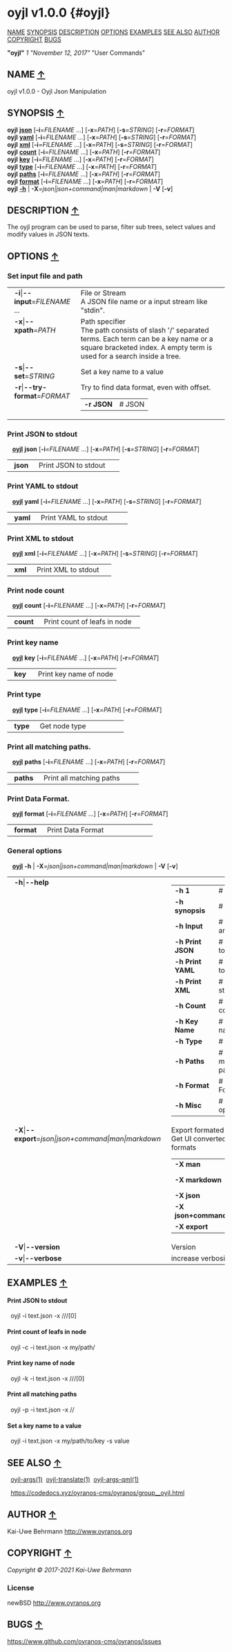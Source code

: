 # oyjl v1.0.0 {#oyjl}
<a name="toc"></a>
[NAME](#name) [SYNOPSIS](#synopsis) [DESCRIPTION](#description) [OPTIONS](#options) [EXAMPLES](#examples) [SEE ALSO](#seealso) [AUTHOR](#author) [COPYRIGHT](#copyright) [BUGS](#bugs) 

<strong>"oyjl"</strong> *1* <em>"November 12, 2017"</em> "User Commands"

<h2>NAME <a href="#toc" name="name">&uarr;</a></h2>

oyjl v1.0.0 - Oyjl Json Manipulation

<h2>SYNOPSIS <a href="#toc" name="synopsis">&uarr;</a></h2>

<strong>oyjl</strong> <a href="#json"><strong>json</strong></a> [<strong>-i</strong>=<em>FILENAME</em> ...] [<strong>-x</strong>=<em>PATH</em>] [<strong>-s</strong>=<em>STRING</em>] [<strong>-r</strong>=<em>FORMAT</em>]
<br />
<strong>oyjl</strong> <a href="#yaml"><strong>yaml</strong></a> [<strong>-i</strong>=<em>FILENAME</em> ...] [<strong>-x</strong>=<em>PATH</em>] [<strong>-s</strong>=<em>STRING</em>] [<strong>-r</strong>=<em>FORMAT</em>]
<br />
<strong>oyjl</strong> <a href="#xml"><strong>xml</strong></a> [<strong>-i</strong>=<em>FILENAME</em> ...] [<strong>-x</strong>=<em>PATH</em>] [<strong>-s</strong>=<em>STRING</em>] [<strong>-r</strong>=<em>FORMAT</em>]
<br />
<strong>oyjl</strong> <a href="#count"><strong>count</strong></a> [<strong>-i</strong>=<em>FILENAME</em> ...] [<strong>-x</strong>=<em>PATH</em>] [<strong>-r</strong>=<em>FORMAT</em>]
<br />
<strong>oyjl</strong> <a href="#key"><strong>key</strong></a> [<strong>-i</strong>=<em>FILENAME</em> ...] [<strong>-x</strong>=<em>PATH</em>] [<strong>-r</strong>=<em>FORMAT</em>]
<br />
<strong>oyjl</strong> <a href="#type"><strong>type</strong></a> [<strong>-i</strong>=<em>FILENAME</em> ...] [<strong>-x</strong>=<em>PATH</em>] [<strong>-r</strong>=<em>FORMAT</em>]
<br />
<strong>oyjl</strong> <a href="#paths"><strong>paths</strong></a> [<strong>-i</strong>=<em>FILENAME</em> ...] [<strong>-x</strong>=<em>PATH</em>] [<strong>-r</strong>=<em>FORMAT</em>]
<br />
<strong>oyjl</strong> <a href="#format"><strong>format</strong></a> [<strong>-i</strong>=<em>FILENAME</em> ...] [<strong>-x</strong>=<em>PATH</em>] [<strong>-r</strong>=<em>FORMAT</em>]
<br />
<strong>oyjl</strong> <a href="#help"><strong>-h</strong></a> | <strong>-X</strong>=<em>json|json+command|man|markdown</em> | <strong>-V</strong> [<strong>-v</strong>]

<h2>DESCRIPTION <a href="#toc" name="description">&uarr;</a></h2>

The oyjl program can be used to parse, filter sub trees, select values and modify values in JSON texts.

<h2>OPTIONS <a href="#toc" name="options">&uarr;</a></h2>

<h3>Set input file and path</h3>


<table style='width:100%'>
 <tr><td style='padding-left:1em;padding-right:1em;vertical-align:top;width:25%'><strong>-i</strong>|<strong>--input</strong>=<em>FILENAME</em> ...</td> <td>File or Stream<br />A JSON file name or a input stream like "stdin". </tr>
 <tr><td style='padding-left:1em;padding-right:1em;vertical-align:top;width:25%'><strong>-x</strong>|<strong>--xpath</strong>=<em>PATH</em></td> <td>Path specifier<br />The path consists of slash '/' separated terms. Each term can be a key name or a square bracketed index. A empty term is used for a search inside a tree. </tr>
 <tr><td style='padding-left:1em;padding-right:1em;vertical-align:top;width:25%'><strong>-s</strong>|<strong>--set</strong>=<em>STRING</em></td> <td>Set a key name to a value </tr>
 <tr><td style='padding-left:1em;padding-right:1em;vertical-align:top;width:25%'><strong>-r</strong>|<strong>--try-format</strong>=<em>FORMAT</em></td> <td>Try to find data format, even with offset.
  <table>
   <tr><td style='padding-left:0.5em'><strong>-r JSON</strong></td><td># JSON</td></tr>
  </table>
  </td>
 </tr>
</table>

<h3 id="json">Print JSON to stdout</h3>

&nbsp;&nbsp; <a href="#synopsis"><strong>oyjl</strong></a> <strong>json</strong> [<strong>-i</strong>=<em>FILENAME</em> ...] [<strong>-x</strong>=<em>PATH</em>] [<strong>-s</strong>=<em>STRING</em>] [<strong>-r</strong>=<em>FORMAT</em>]

<table style='width:100%'>
 <tr><td style='padding-left:1em;padding-right:1em;vertical-align:top;width:25%'><strong>json</strong></td> <td>Print JSON to stdout</td> </tr>
</table>

<h3 id="yaml">Print YAML to stdout</h3>

&nbsp;&nbsp; <a href="#synopsis"><strong>oyjl</strong></a> <strong>yaml</strong> [<strong>-i</strong>=<em>FILENAME</em> ...] [<strong>-x</strong>=<em>PATH</em>] [<strong>-s</strong>=<em>STRING</em>] [<strong>-r</strong>=<em>FORMAT</em>]

<table style='width:100%'>
 <tr><td style='padding-left:1em;padding-right:1em;vertical-align:top;width:25%'><strong>yaml</strong></td> <td>Print YAML to stdout</td> </tr>
</table>

<h3 id="xml">Print XML to stdout</h3>

&nbsp;&nbsp; <a href="#synopsis"><strong>oyjl</strong></a> <strong>xml</strong> [<strong>-i</strong>=<em>FILENAME</em> ...] [<strong>-x</strong>=<em>PATH</em>] [<strong>-s</strong>=<em>STRING</em>] [<strong>-r</strong>=<em>FORMAT</em>]

<table style='width:100%'>
 <tr><td style='padding-left:1em;padding-right:1em;vertical-align:top;width:25%'><strong>xml</strong></td> <td>Print XML to stdout</td> </tr>
</table>

<h3 id="count">Print node count</h3>

&nbsp;&nbsp; <a href="#synopsis"><strong>oyjl</strong></a> <strong>count</strong> [<strong>-i</strong>=<em>FILENAME</em> ...] [<strong>-x</strong>=<em>PATH</em>] [<strong>-r</strong>=<em>FORMAT</em>]

<table style='width:100%'>
 <tr><td style='padding-left:1em;padding-right:1em;vertical-align:top;width:25%'><strong>count</strong></td> <td>Print count of leafs in node</td> </tr>
</table>

<h3 id="key">Print key name</h3>

&nbsp;&nbsp; <a href="#synopsis"><strong>oyjl</strong></a> <strong>key</strong> [<strong>-i</strong>=<em>FILENAME</em> ...] [<strong>-x</strong>=<em>PATH</em>] [<strong>-r</strong>=<em>FORMAT</em>]

<table style='width:100%'>
 <tr><td style='padding-left:1em;padding-right:1em;vertical-align:top;width:25%'><strong>key</strong></td> <td>Print key name of node</td> </tr>
</table>

<h3 id="type">Print type</h3>

&nbsp;&nbsp; <a href="#synopsis"><strong>oyjl</strong></a> <strong>type</strong> [<strong>-i</strong>=<em>FILENAME</em> ...] [<strong>-x</strong>=<em>PATH</em>] [<strong>-r</strong>=<em>FORMAT</em>]

<table style='width:100%'>
 <tr><td style='padding-left:1em;padding-right:1em;vertical-align:top;width:25%'><strong>type</strong></td> <td>Get node type</td> </tr>
</table>

<h3 id="paths">Print all matching paths.</h3>

&nbsp;&nbsp; <a href="#synopsis"><strong>oyjl</strong></a> <strong>paths</strong> [<strong>-i</strong>=<em>FILENAME</em> ...] [<strong>-x</strong>=<em>PATH</em>] [<strong>-r</strong>=<em>FORMAT</em>]

<table style='width:100%'>
 <tr><td style='padding-left:1em;padding-right:1em;vertical-align:top;width:25%'><strong>paths</strong></td> <td>Print all matching paths</td> </tr>
</table>

<h3 id="format">Print Data Format.</h3>

&nbsp;&nbsp; <a href="#synopsis"><strong>oyjl</strong></a> <strong>format</strong> [<strong>-i</strong>=<em>FILENAME</em> ...] [<strong>-x</strong>=<em>PATH</em>] [<strong>-r</strong>=<em>FORMAT</em>]

<table style='width:100%'>
 <tr><td style='padding-left:1em;padding-right:1em;vertical-align:top;width:25%'><strong>format</strong></td> <td>Print Data Format</td> </tr>
</table>

<h3 id="help">General options</h3>

&nbsp;&nbsp; <a href="#synopsis"><strong>oyjl</strong></a> <strong>-h</strong> | <strong>-X</strong>=<em>json|json+command|man|markdown</em> | <strong>-V</strong> [<strong>-v</strong>]

<table style='width:100%'>
 <tr><td style='padding-left:1em;padding-right:1em;vertical-align:top;width:25%'><strong>-h</strong>|<strong>--help</strong></td> <td>
  <table>
   <tr><td style='padding-left:0.5em'><strong>-h 1</strong></td><td># Full Help</td></tr>
   <tr><td style='padding-left:0.5em'><strong>-h synopsis</strong></td><td># Synopsis</td></tr>
   <tr><td style='padding-left:0.5em'><strong>-h Input</strong></td><td># Set input file and path</td></tr>
   <tr><td style='padding-left:0.5em'><strong>-h Print JSON</strong></td><td># Print JSON to stdout</td></tr>
   <tr><td style='padding-left:0.5em'><strong>-h Print YAML</strong></td><td># Print YAML to stdout</td></tr>
   <tr><td style='padding-left:0.5em'><strong>-h Print XML</strong></td><td># Print XML to stdout</td></tr>
   <tr><td style='padding-left:0.5em'><strong>-h Count</strong></td><td># Print node count</td></tr>
   <tr><td style='padding-left:0.5em'><strong>-h Key Name</strong></td><td># Print key name</td></tr>
   <tr><td style='padding-left:0.5em'><strong>-h Type</strong></td><td># Print type</td></tr>
   <tr><td style='padding-left:0.5em'><strong>-h Paths</strong></td><td># Print all matching paths.</td></tr>
   <tr><td style='padding-left:0.5em'><strong>-h Format</strong></td><td># Print Data Format.</td></tr>
   <tr><td style='padding-left:0.5em'><strong>-h Misc</strong></td><td># General options</td></tr>
  </table>
  </td>
 </tr>
 <tr><td style='padding-left:1em;padding-right:1em;vertical-align:top;width:25%'><strong>-X</strong>|<strong>--export</strong>=<em>json|json+command|man|markdown</em></td> <td>Export formated text<br />Get UI converted into text formats
  <table>
   <tr><td style='padding-left:0.5em'><strong>-X man</strong></td><td># Man</td></tr>
   <tr><td style='padding-left:0.5em'><strong>-X markdown</strong></td><td># Markdown</td></tr>
   <tr><td style='padding-left:0.5em'><strong>-X json</strong></td><td># Json</td></tr>
   <tr><td style='padding-left:0.5em'><strong>-X json+command</strong></td><td># Json + Command</td></tr>
   <tr><td style='padding-left:0.5em'><strong>-X export</strong></td><td># Export</td></tr>
  </table>
  </td>
 </tr>
 <tr><td style='padding-left:1em;padding-right:1em;vertical-align:top;width:25%'><strong>-V</strong>|<strong>--version</strong></td> <td>Version</td> </tr>
 <tr><td style='padding-left:1em;padding-right:1em;vertical-align:top;width:25%'><strong>-v</strong>|<strong>--verbose</strong></td> <td>increase verbosity</td> </tr>
</table>


<h2>EXAMPLES <a href="#toc" name="examples">&uarr;</a></h2>

#### Print JSON to stdout
&nbsp;&nbsp;oyjl -i text.json -x ///[0]
#### Print count of leafs in node
&nbsp;&nbsp;oyjl -c -i text.json -x my/path/
#### Print key name of node
&nbsp;&nbsp;oyjl -k -i text.json -x ///[0]
#### Print all matching paths
&nbsp;&nbsp;oyjl -p -i text.json -x //
#### Set a key name to a value
&nbsp;&nbsp;oyjl -i text.json -x my/path/to/key -s value

<h2>SEE ALSO <a href="#toc" name="seealso">&uarr;</a></h2>

&nbsp;&nbsp;[oyjl-args](oyjlargs.html)<a href="oyjlargs.md">(1)</a>&nbsp;&nbsp;[oyjl-translate](oyjltranslate.html)<a href="oyjltranslate.md">(1)</a>&nbsp;&nbsp;[oyjl-args-qml](oyjlargsqml.html)<a href="oyjlargsqml.md">(1)</a>

&nbsp;&nbsp;<a href="https://codedocs.xyz/oyranos-cms/oyranos/group__oyjl.html">https://codedocs.xyz/oyranos-cms/oyranos/group__oyjl.html</a>

<h2>AUTHOR <a href="#toc" name="author">&uarr;</a></h2>

Kai-Uwe Behrmann http://www.oyranos.org

<h2>COPYRIGHT <a href="#toc" name="copyright">&uarr;</a></h2>

*Copyright © 2017-2021 Kai-Uwe Behrmann*


<a name="license"></a>
### License
newBSD <a href="http://www.oyranos.org">http://www.oyranos.org</a>

<h2>BUGS <a href="#toc" name="bugs">&uarr;</a></h2>

<a href="https://www.github.com/oyranos-cms/oyranos/issues">https://www.github.com/oyranos-cms/oyranos/issues</a>

